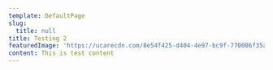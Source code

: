 ```yaml
---
template: DefaultPage
slug:
  title: null
title: Testing 2
featuredImage: 'https://ucarecdn.com/8e54f425-d404-4e97-bc9f-770006f35ae1/'
content: This is test content
---
```


